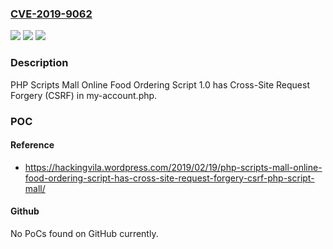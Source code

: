 ### [CVE-2019-9062](https://cve.mitre.org/cgi-bin/cvename.cgi?name=CVE-2019-9062)
![](https://img.shields.io/static/v1?label=Product&message=n%2Fa&color=blue)
![](https://img.shields.io/static/v1?label=Version&message=n%2Fa&color=blue)
![](https://img.shields.io/static/v1?label=Vulnerability&message=n%2Fa&color=brighgreen)

### Description

PHP Scripts Mall Online Food Ordering Script 1.0 has Cross-Site Request Forgery (CSRF) in my-account.php.

### POC

#### Reference
- https://hackingvila.wordpress.com/2019/02/19/php-scripts-mall-online-food-ordering-script-has-cross-site-request-forgery-csrf-php-script-mall/

#### Github
No PoCs found on GitHub currently.

